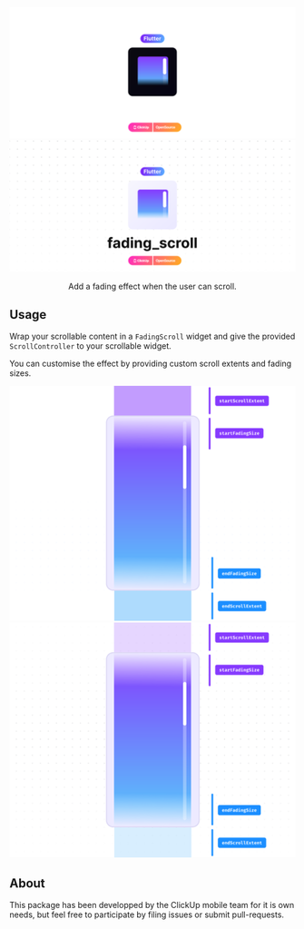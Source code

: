![Logo](doc/banner_dark.svg#gh-dark-mode-only)
![Logo](doc/banner_light.svg#gh-light-mode-only)

<p align="center">Add a fading effect when the user can scroll.</p>

## Usage

Wrap your scrollable content in a `FadingScroll` widget and give the provided `ScrollController` to your scrollable widget.

You can customise the effect by providing custom scroll extents and fading sizes.

![Logo](doc/doc_dark.svg#gh-dark-mode-only)
![Logo](doc/doc_light.svg#gh-light-mode-only)


## About

This package has been developped by the ClickUp mobile team for it is own needs, but feel free to participate by filing issues or submit pull-requests.